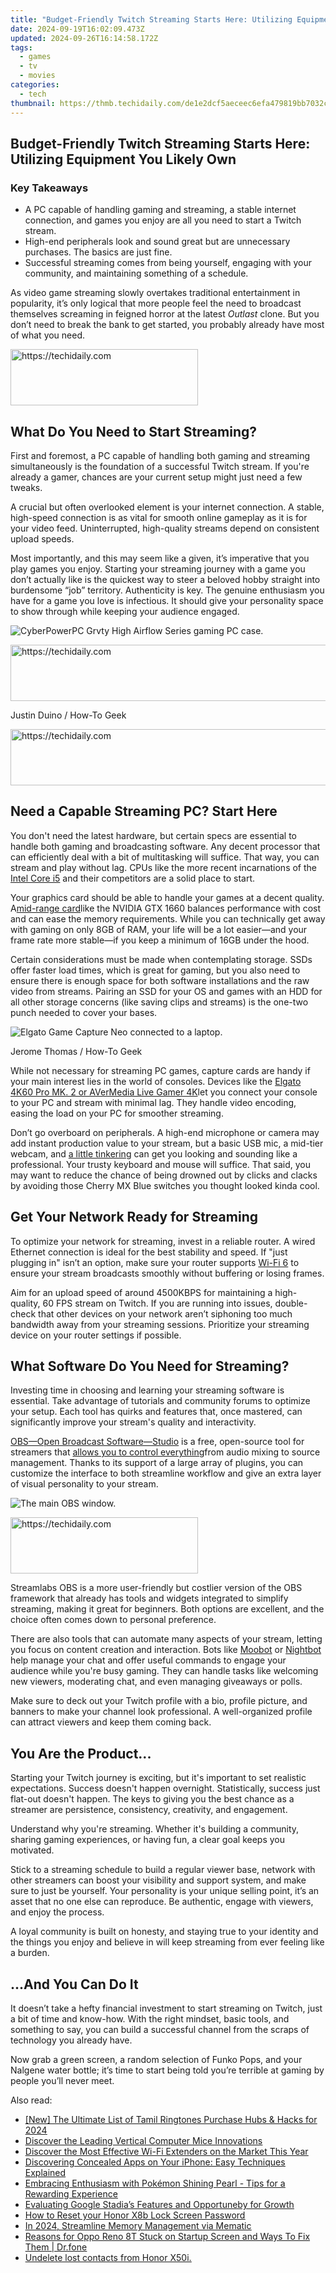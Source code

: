 ```yaml
---
title: "Budget-Friendly Twitch Streaming Starts Here: Utilizing Equipment You Likely Own"
date: 2024-09-19T16:02:09.473Z
updated: 2024-09-26T16:14:58.172Z
tags:
  - games
  - tv
  - movies
categories:
  - tech
thumbnail: https://thmb.techidaily.com/de1e2dcf5aeceec6efa479819bb7032cddf48c94924e3a65a00624e5b7030be4.jpg
---
```


## Budget-Friendly Twitch Streaming Starts Here: Utilizing Equipment You Likely Own

### Key Takeaways

* A PC capable of handling gaming and streaming, a stable internet connection, and games you enjoy are all you need to start a Twitch stream.
* High-end peripherals look and sound great but are unnecessary purchases. The basics are just fine.
* Successful streaming comes from being yourself, engaging with your community, and maintaining something of a schedule.

 As video game streaming slowly overtakes traditional entertainment in popularity, it’s only logical that more people feel the need to broadcast themselves screaming in feigned horror at the latest _Outlast_ clone. But you don’t need to break the bank to get started, you probably already have most of what you need.

<!-- affiliate ads begin -->
<a href="https://aligracehair.sjv.io/c/5597632/2135400/19272" target="_top" id="2135400">
  <img src="//a.impactradius-go.com/display-ad/19272-2135400" border="0" alt="https://techidaily.com" width="300" height="90"/>
</a>
<img height="0" width="0" src="https://aligracehair.sjv.io/i/5597632/2135400/19272" style="position:absolute;visibility:hidden;" border="0" />
<!-- affiliate ads end -->

## **What Do You Need to Start Streaming?** 

 First and foremost, a PC capable of handling both gaming and streaming simultaneously is the foundation of a successful Twitch stream. If you're already a gamer, chances are your current setup might just need a few tweaks.

 A crucial but often overlooked element is your internet connection. A stable, high-speed connection is as vital for smooth online gameplay as it is for your video feed. Uninterrupted, high-quality streams depend on consistent upload speeds.

 Most importantly, and this may seem like a given, it’s imperative that you play games you enjoy. Starting your streaming journey with a game you don’t actually like is the quickest way to steer a beloved hobby straight into burdensome “job” territory. Authenticity is key. The genuine enthusiasm you have for a game you love is infectious. It should give your personality space to show through while keeping your audience engaged.

![CyberPowerPC Grvty High Airflow Series gaming PC case.](https://static1.howtogeekimages.com/wordpress/wp-content/uploads/2023/10/52651356479_64da2bb7da_o.jpg) 

<!-- affiliate ads begin -->
<a href="https://appsumo.8odi.net/c/5597632/2082542/7443" target="_top" id="2082542">
  <img src="//a.impactradius-go.com/display-ad/7443-2082542" border="0" alt="https://techidaily.com" width="728" height="90"/>
</a>
<img height="0" width="0" src="https://appsumo.8odi.net/i/5597632/2082542/7443" style="position:absolute;visibility:hidden;" border="0" />
<!-- affiliate ads end -->

Justin Duino / How-To Geek

<!-- affiliate ads begin -->
<a href="https://unicoeye.pxf.io/c/5597632/2134221/18498" target="_top" id="2134221">
  <img src="//a.impactradius-go.com/display-ad/18498-2134221" border="0" alt="https://techidaily.com" width="728" height="90"/>
</a>
<img height="0" width="0" src="https://unicoeye.pxf.io/i/5597632/2134221/18498" style="position:absolute;visibility:hidden;" border="0" />
<!-- affiliate ads end -->

## **Need a Capable Streaming PC? Start Here** 

 You don't need the latest hardware, but certain specs are essential to handle both gaming and broadcasting software. Any decent processor that can efficiently deal with a bit of multitasking will suffice. That way, you can stream and play without lag. CPUs like the more recent incarnations of the [Intel Core i5](https://tech-haven.techidaily.com/ensuring-seamless-service-interactions-in-chatgpt-environment/) and their competitors are a solid place to start.

 Your graphics card should be able to handle your games at a decent quality. A[mid-range card](https://howto.techidaily.com/7-solutions-to-fix-chrome-crashes-or-wont-open-on-poco-m6-5g-drfone-by-drfone-fix-android-problems-fix-android-problems/)like the NVIDIA GTX 1660 balances performance with cost and can ease the memory requirements. While you can technically get away with gaming on only 8GB of RAM, your life will be a lot easier—and your frame rate more stable—if you keep a minimum of 16GB under the hood.

 Certain considerations must be made when contemplating storage. SSDs offer faster load times, which is great for gaming, but you also need to ensure there is enough space for both software installations and the raw video from streams. Pairing an SSD for your OS and games with an HDD for all other storage concerns (like saving clips and streams) is the one-two punch needed to cover your bases.

![Elgato Game Capture Neo connected to a laptop.](https://static1.howtogeekimages.com/wordpress/wp-content/uploads/2024/06/the-elgato-game-capture-neo-connected-to-a-laptop_53709669659_o.jpg) 

Jerome Thomas / How-To Geek

 While not necessary for streaming PC games, capture cards are handy if your main interest lies in the world of consoles. Devices like the [Elgato 4K60 Pro MK. 2 or AVerMedia Live Gamer 4K](https://fox-helps.techidaily.com/updated-2024-approved-google-ar-decorations-and-their-competing-products/)let you connect your console to your PC and stream with minimal lag. They handle video encoding, easing the load on your PC for smoother streaming.

 Don’t go overboard on peripherals. A high-end microphone or camera may add instant production value to your stream, but a basic USB mic, a mid-tier webcam, and [a little tinkering](https://instagram-video-recordings.techidaily.com/crescendo-of-creativity-adding-audio-to-ig-stories-for-2024/) can get you looking and sounding like a professional. Your trusty keyboard and mouse will suffice. That said, you may want to reduce the chance of being drowned out by clicks and clacks by avoiding those Cherry MX Blue switches you thought looked kinda cool.

## **Get Your Network Ready for Streaming** 

 To optimize your network for streaming, invest in a reliable router. A wired Ethernet connection is ideal for the best stability and speed. If "just plugging in" isn’t an option, make sure your router supports [Wi-Fi 6](https://buynow-info.techidaily.com/getting-the-most-out-of-your-new-echo-dot-3rd-gen-a-comprehensive-breakdown-for-seamless-alexa-integration/) to ensure your stream broadcasts smoothly without buffering or losing frames.

 Aim for an upload speed of around 4500KBPS for maintaining a high-quality, 60 FPS stream on Twitch. If you are running into issues, double-check that other devices on your network aren’t siphoning too much bandwidth away from your streaming sessions. Prioritize your streaming device on your router settings if possible.

## **What Software Do You Need for Streaming?** 

 ⁤Investing time in choosing and learning your streaming software is essential. ⁤Take advantage of tutorials and community forums to optimize your setup. ⁤⁤Each tool has quirks and features that, once mastered, can significantly improve your stream's quality and interactivity. ⁤

[⁤OBS—Open Broadcast Software—Studio](https://obsproject.com/) is a free, open-source tool for streamers that [allows you to control everything](https://desktop-recording.techidaily.com/updated-behind-the-scenes-of-lol-top-3-broadcast-techniques/)from audio mixing to source management. ⁤⁤Thanks to its support of a large array of plugins, you can customize the interface to both streamline workflow and give an extra layer of visual personality to your stream. ⁤

![The main OBS window.](https://static1.howtogeekimages.com/wordpress/wp-content/uploads/2023/10/obs-main-screen.png) 

<!-- affiliate ads begin -->
<a href="https://aligracehair.sjv.io/c/5597632/2115932/19272" target="_top" id="2115932">
  <img src="//a.impactradius-go.com/display-ad/19272-2115932" border="0" alt="https://techidaily.com" width="300" height="90"/>
</a>
<img height="0" width="0" src="https://aligracehair.sjv.io/i/5597632/2115932/19272" style="position:absolute;visibility:hidden;" border="0" />
<!-- affiliate ads end -->

 ⁤Streamlabs OBS is a more user-friendly but costlier version of the OBS framework that already has tools and widgets integrated to simplify streaming, making it great for beginners. ⁤⁤Both options are excellent, and the choice often comes down to personal preference. ⁤

 ⁤There are also tools that can automate many aspects of your stream, letting you focus on content creation and interaction. ⁤⁤Bots like [Moobot](https://moo.bot/) or [Nightbot](https://nightbot.tv/) help manage your chat and offer useful commands to engage your audience while you're busy gaming. ⁤⁤They can handle tasks like welcoming new viewers, moderating chat, and even managing giveaways or polls. ⁤

 ⁤Make sure to deck out your Twitch profile with a bio, profile picture, and banners to make your channel look professional. ⁤⁤A well-organized profile can attract viewers and keep them coming back. ⁤

##  You Are the Product...

 ⁤Starting your Twitch journey is exciting, but it's important to set realistic expectations. ⁤⁤Success doesn't happen overnight. Statistically, success just flat-out doesn't happen. ⁤⁤The keys to giving you the best chance as a streamer are persistence, consistency, creativity, and engagement.

 ⁤⁤Understand why you're streaming. ⁤Whether it's building a community, sharing gaming experiences, or having fun, a clear goal keeps you motivated. ⁤

 ⁤Stick to a streaming schedule to build a regular viewer base, network with other streamers can boost your visibility and support system, and make sure to just be yourself. Your personality is your unique selling point, it’s an asset that no one else can reproduce. ⁤⁤Be authentic, engage with viewers, and enjoy the process.

 A loyal community is built on honesty, and staying true to your identity and the things you enjoy and believe in will keep streaming from ever feeling like a burden.

##  ...And You Can Do It

 It doesn’t take a hefty financial investment to start streaming on Twitch, just a bit of time and know-how. With the right mindset, basic tools, and something to say, you can build a successful channel from the scraps of technology you already have.

 Now grab a green screen, a random selection of Funko Pops, and your Nalgene water bottle; it’s time to start being told you’re terrible at gaming by people you’ll never meet.

<ins class="adsbygoogle"
     style="display:block"
     data-ad-format="autorelaxed"
     data-ad-client="ca-pub-7571918770474297"
     data-ad-slot="1223367746"></ins>

<ins class="adsbygoogle"
     style="display:block"
     data-ad-client="ca-pub-7571918770474297"
     data-ad-slot="8358498916"
     data-ad-format="auto"
     data-full-width-responsive="true"></ins>

<span class="atpl-alsoreadstyle">Also read:</span>
<div><ul>
<li><a href="https://article-files.techidaily.com/new-the-ultimate-list-of-tamil-ringtones-purchase-hubs-and-hacks-for-2024/"><u>[New] The Ultimate List of Tamil Ringtones Purchase Hubs & Hacks for 2024</u></a></li>
<li><a href="https://buynow-help.techidaily.com/discover-the-leading-vertical-computer-mice-innovations/"><u>Discover the Leading Vertical Computer Mice Innovations</u></a></li>
<li><a href="https://buynow-help.techidaily.com/discover-the-most-effective-wi-fi-extenders-on-the-market-this-year/"><u>Discover the Most Effective Wi-Fi Extenders on the Market This Year</u></a></li>
<li><a href="https://tech-recovery.techidaily.com/discovering-concealed-apps-on-your-iphone-easy-techniques-explained/"><u>Discovering Concealed Apps on Your iPhone: Easy Techniques Explained</u></a></li>
<li><a href="https://buynow-help.techidaily.com/embracing-enthusiasm-with-pokemon-shining-pearl-tips-for-a-rewarding-experience/"><u>Embracing Enthusiasm with Pokémon Shining Pearl - Tips for a Rewarding Experience</u></a></li>
<li><a href="https://buynow-help.techidaily.com/evaluating-google-stadias-features-and-opportuneby-for-growth/"><u>Evaluating Google Stadia’s Features and Opportuneby for Growth</u></a></li>
<li><a href="https://unlock-android.techidaily.com/how-to-reset-your-honor-x8b-lock-screen-password-by-drfone-android/"><u>How to Reset your Honor X8b Lock Screen Password</u></a></li>
<li><a href="https://some-skills.techidaily.com/in-2024-streamline-memory-management-via-mematic/"><u>In 2024, Streamline Memory Management via Mematic</u></a></li>
<li><a href="https://fix-guide.techidaily.com/reasons-for-oppo-reno-8t-stuck-on-startup-screen-and-ways-to-fix-them-drfone-by-drfone-fix-android-problems-fix-android-problems/"><u>Reasons for Oppo Reno 8T Stuck on Startup Screen and Ways To Fix Them | Dr.fone</u></a></li>
<li><a href="https://techidaily.com/undelete-lost-contacts-from-honor-x50i-by-fonelab-android-recover-contacts/"><u>Undelete lost contacts from Honor X50i.</u></a></li>
</ul></div>

